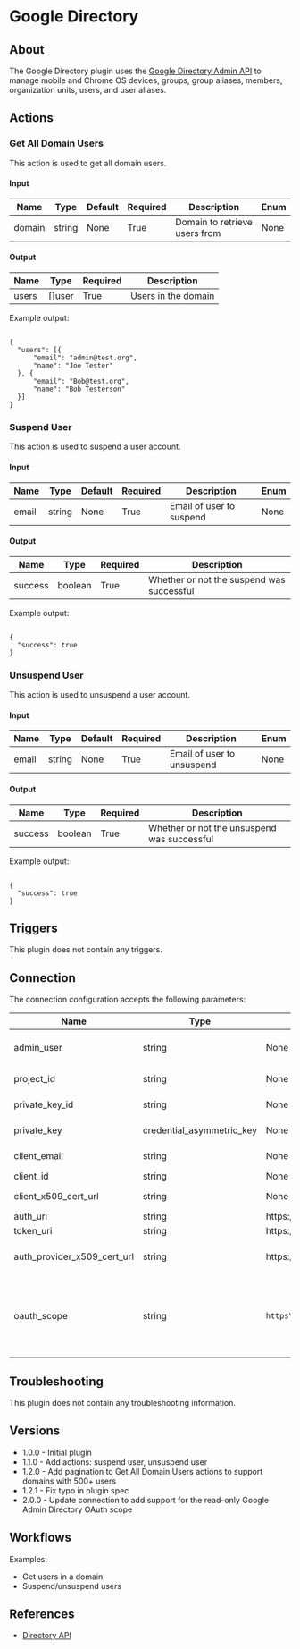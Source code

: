 
# Google Directory

## About

The Google Directory plugin  uses the [Google Directory Admin API](https://developers.google.com/admin-sdk/directory/) to manage mobile and Chrome OS devices, groups, group aliases, members, organization units, users, and user aliases.

## Actions

### Get All Domain Users

This action is used to get all domain users.

#### Input

|Name|Type|Default|Required|Description|Enum|
|----|----|-------|--------|-----------|----|
|domain|string|None|True|Domain to retrieve users from|None|

#### Output

|Name|Type|Required|Description|
|----|----|--------|-----------|
|users|[]user|True|Users in the domain|

Example output:

```

{
  "users": [{
      "email": "admin@test.org",
      "name": "Joe Tester"
  }, {
      "email": "Bob@test.org",
      "name": "Bob Testerson"
  }]
}

```

### Suspend User

This action is used to suspend a user account.

#### Input

|Name|Type|Default|Required|Description|Enum|
|----|----|-------|--------|-----------|----|
|email|string|None|True|Email of user to suspend|None|

#### Output

|Name|Type|Required|Description|
|----|----|--------|-----------|
|success|boolean|True|Whether or not the suspend was successful|

Example output:

```

{
  "success": true
}

```

### Unsuspend User

This action is used to unsuspend a user account.

#### Input

|Name|Type|Default|Required|Description|Enum|
|----|----|-------|--------|-----------|----|
|email|string|None|True|Email of user to unsuspend|None|

#### Output

|Name|Type|Required|Description|
|----|----|--------|-----------|
|success|boolean|True|Whether or not the unsuspend was successful|

Example output:

```

{
  "success": true
}

```

## Triggers

This plugin does not contain any triggers.

## Connection

The connection configuration accepts the following parameters:

|Name|Type|Default|Required|Description|Enum|
|----|----|-------|--------|-----------|----|
|admin_user|string|None|True|Admin user to impersonate, e.g. admin@domain.com|None|
|project_id|string|None|True|Project ID from service credentials|None|
|private_key_id|string|None|True|Private Key ID from service credentials|None|
|private_key|credential_asymmetric_key|None|True|Private Key from service credentials|None|
|client_email|string|None|True|Client email from service credentials|None|
|client_id|string|None|True|Client ID|None|
|client_x509_cert_url|string|None|True|x509 cert URL from service credentials|None|
|auth_uri|string|https\://accounts.google.com/o/oauth2/auth|True|None|None|
|token_uri|string|https\://accounts.google.com/o/oauth2/token|True|OAUTH2 Token URI|None|
|auth_provider_x509_cert_url|string|https\://www.googleapis.com/oauth2/v1/certs|True|OAUTH2 Auth Provider x509 Cert URL|None|
|oauth_scope|string|`https\://www.googleapis.com/auth/admin.directory.user`|True|Google Admin Directory OAuth scope to use for the connection, note that read only will result in some actions not working.|[`https://www.googleapis.com/auth/admin.directory.user`, `https://www.googleapis.com/auth/admin.directory.user.readonly`]|

## Troubleshooting

This plugin does not contain any troubleshooting information.

## Versions

* 1.0.0 - Initial plugin
* 1.1.0 - Add actions: suspend user, unsuspend user
* 1.2.0 - Add pagination to Get All Domain Users actions to support domains with 500+ users
* 1.2.1 - Fix typo in plugin spec
* 2.0.0 - Update connection to add support for the read-only Google Admin Directory OAuth scope

## Workflows

Examples:

* Get users in a domain
* Suspend/unsuspend users

## References

* [Directory API](https://developers.google.com/admin-sdk/directory/)
